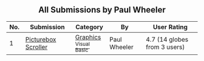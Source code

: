 ﻿<div align="center">

## All Submissions by Paul Wheeler

</div>

No.  | Submission | Category | By   | User Rating
---- | ---------- | -------- | ---- | -----------
1 | [Picturebox Scroller<br />](https://github.com/Planet-Source-Code/paul-wheeler-picturebox-scroller__1-11912) | [Graphics<br /><sup>Visual Basic</sup>](../ByCategory/graphics__1-46.md) | Paul Wheeler | 4.7 (14 globes from 3 users)
